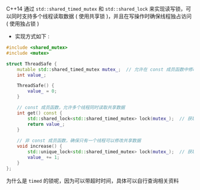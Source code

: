 
C++14 通过 `std::shared_timed_mutex` 和 `std::shared_lock` 来实现读写锁，可以同时支持多个线程读取数据 ( 使用共享锁 )，并且在写操作时确保线程独占访问 ( 使用独占锁 )

- 实现方式如下 : 
```cpp
#include <shared_mutex>
#include <mutex>

struct ThreadSafe {
    mutable std::shared_timed_mutex mutex_;  // 允许在 const 成员函数中修改
    int value_;

    ThreadSafe() {
        value_ = 0;
    }

	// const 成员函数，允许多个线程同时读取共享数据
    int get() const {
        std::shared_lock<std::shared_timed_mutex> lock(mutex_);  // 获取共享锁
        return value_;
    }
    
	// 非 const 成员函数，确保只有一个线程可以修改共享数据
    void increase() {
        std::unique_lock<std::shared_timed_mutex> lock(mutex_);  // 获取独占锁
        value_ += 1;
    }
};
```

为什么是 `timed` 的锁呢，因为可以带超时时间，具体可以自行查询相关资料